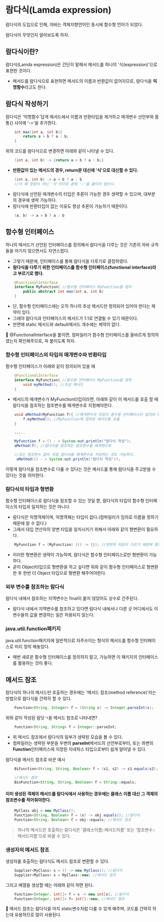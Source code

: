 # 람다식(Lamda expression)
람다식의 도입으로 인해, 자바는 객체지향언어인 동시에 함수형 언어가 되었다.

람다식이 무엇인지 알아보도록 하자.

## 람다식이란?
람다식(Lamda expression)은 간단히 말해서 메서드를 하나의 '식(expression)'으로 표현한 것이다.
- 메서드를 람다식으로 표현하면 메서드의 이름과 반환값이 없어지므로, 람다식을 **익명함수**라고도 한다.

## 람다식 작성하기
람다식은 '익명함수'답게 메서드에서 이름과 반환타입을 제거하고 매개변수 선언부와 몸통{} 사이에 '->'을 추가한다.
~~~java
    int max(int a, int b){
        return a > b ? a : b;
    }
~~~
위의 코드를 람다식으로 변경하면 아래와 같이 나타낼 수 있다.
~~~java
    (int a, int b) -> {return a > b ? a : b;}
~~~
- **반환값이 있는 메서드의 경우, return문 대신에 '식'으로 대신할 수 있다.**
~~~java
    (int a, int b) -> a > b ? a : b
    //이 때 문장이 아닌 '식'이므로 끝에 ';'을 붙이지 않는다.
~~~
- 람다식에 선언된 매개변수의 타입은 추론이 가능한 경우 생략할 수 있으며, 대부분의 경우에 생략 가능하다.
- 람다식에 반환타입이 없는 이유도 항상 추론이 가능하기 때문이다.
~~~java
    (a, b) -> a > b ? a : b
~~~

## 함수형 인터페이스
하나의 메서드가 선언된 인터페이스를 정의해서 람다식을 다루는 것은 기존의 자바 규칙들을 어기지 않으면서도 자연스럽다.
- 그렇기 때문에, 인터페이스를 통해 람다식을 다루기로 결정하였다.
- **람다식을 다루기 위한 인터페이스를 함수형 인터페이스(functional interface)라고 부르기로 했다.**
~~~java
    @FunctionalInterface
    interface MyFunction{ //함수형 인터페이스 MyFunction을 정의
        public abstract int max(int a, int b)
    }
~~~
- 단, 함수형 인터페이스에는 오직 하나의 추상 메서드만 정의되어 있어야 한다는 제약이 있다.
- 그래야 람다식과 인터페이스의 메서드가 1:1로 연결될 수 있기 때문이다.
- 반면에 static 메서드와 default메서드 개수에는 제약이 없다.

📌 @FunctionalInterface을 붙이면, 컴파일러가 함수형 인터페이스를 올바르게 정의하였는지 확인해주므로, 꼭 붙이도록 하자.

### **함수형 인터페이스의 타입의 매개변수와 반환타입**
함수형 인터페이스가 아래와 같이 정의되어 있을 때
~~~java
    @FunctionalInterface
    interface MyFunction{ //함수형 인터페이스 MyFunction을 정의
        void myMethod(); //추상 메서드
    }
~~~
- 메서드의 매개변수가 MyFunction타입이라면, 아래와 같이 이 메서드를 호출 할 때 람다식을 참조하는 참조변수를 매개변수로 지정해야한다.
~~~java
    void eMethod(MyFunction f){ //매개변수의 타입이 함수형 인터페이스인 임의의 메서드 작성
        f.myMethod(); //MyFunction에 정의된 메서드를 호출
    }

    .....

    MyFunction f = () - > System.out.println("람다식 작성");
    aMethod(f); //람다식을 참조하는 참조변수를 매개변수로

    //또는 참조변수 없이 직접 람다식을 매개변수로 지정하는 것도 가능하다.
     aMethod(() - > System.out.println("람다식 작성"));
~~~
이렇게 람다식을 참조변수로 다룰 수 있다는 것은 메서드를 통해 람다식을 주고받을 수 있다는 것을 의미한다.

### **람다식의 타입과 형변환**
함수형 인터페이스로 람다식을 참조할 수 있는 것일 뿐, 람다식의 타입이 함수형 인터페이스의 타입과 일치하는 것은 아니다.
- 람다식은 익명객체이며, 익명객체는 타입이 없다.(컴파일러가 임의로 이름을 정하기 때문에 알 수 없다.)
- 그래서 대입 연산자의 양변 타입을 일치시키기 위해서 아래와 같이 형변환이 필요하다.
~~~java
    MyFunction f = (MyFunction) (() -> {}); //양변의 타입이 다르기 때문에 형변환이 필요하다.
~~~
- 이러한 형변환은 생략이 가능하며, 람다식은 함수형 인터페이스로만 형변환이 가능하다.
- 굳이 Object타입으로 형변환을 하고 싶다면 위와 같이 함수형 인터페이스로 형변환한 후 한번 더 Object 타입으로 형변환 해주어야한다.

### **외부 변수를 참조하는 람다식**
람다식 내에서 참조하는 지역변수는 final이 붙지 않았어도 상수로 간주된다.
- 람다식 내에서 지역변수를 참조하고 있다면 람다식 내에서나 다른 곳 어디에서도 이 변수들의 값을 변경하는 일은 허용되지 않는다.

### **java.util.function패키지**
java.util.function패키지에 일반적으로 자주쓰이는 형식의 메서드를 함수형 인터페이스로 미리 정의 해놓았다.
- 매번 새로운 함수형 인터페이스를 정의하지 말고, 가능하면 이 패키지의 인터페이스를 활용하는 것이 좋다.

## 메서드 참조
람다식이 하나의 메서드만 호출하는 경우에는 '메서드 참조(method reference)'라는 방법으로 람다식을 간략히 할 수 있다.
~~~java
    Function<String, Integer> f = (String s) -> Integer.parseInt(s);
~~~
위와 같이 작성된 람닷ㄱ을 메서드 참조로 나타내면?
~~~java
    Function<String, String> f = Integer::parseInt;
~~~
- 위 메서드 참조에서 람다식의 일부가 생략된 모습을 볼 수 있다.
- 컴파일러는 생략된 부분을 우변의 **parseInt**메서드의 선언부로부터, 또는 좌변의 **Function**인터페이스에 지정된 지네릭스 타입으로부터 쉽게 알아낼 수 있다.

람다식을 메서드 참조로 바꾼 예시
~~~java
    BiFunction<String, String, Boolean> f = (s1, s2) -> s1.equals(s2);

    //메서드 참조
    BinFunction<String, String, Boolean> f = String::equals;
~~~

#### **이미 생성된 객체의 메서드를 람다식에서 사용하는 경우에는 클래스 이름 대신 그 객체의 참조변수를 적어줘야한다.**
~~~java
    MyClass obj = new MyClass();
    Function<String, Boolean> f = (x) -> obj.equals(); //람다식
    Function<String, Boolean> f = obj::equals; //메서드 참조
~~~

> 하나의 메서드만 호출하는 람다식은 '클래스이름::메서드이름' 또는 '참조변수::메서드이름'으로 바꿀 수 있다.

### **생성자의 메서드 참조**
생성자를 호출하는 람다식도 메서드 참조로 변환할 수 있다.

~~~java
    Supplier<MyClass> s = () -> new MyClass(); //람다식
    Supplier<MyClass> s = MyClass::new; //메서드 참조
~~~

그리고 배열을 생성할 때는 아래와 같이 하면 된다.
~~~java
    Function<Integer, int[]> f = x -> new int[x]; //람다식
    Function<Integer, int[]> f= int[]::new; //메서드 참조
~~~

📌 메서드 참조는 람다식을 마치 static변수처럼 다룰 수 있게 해주며, 코드를 간략히 하는데 유용하므로 많이 사용된다.
